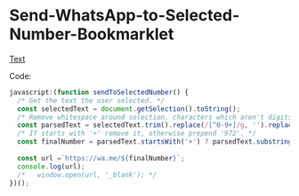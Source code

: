 # Send-WhatsApp-to-Selected-Number-Bookmarklet

[Text][4]

Code:
```JavaScript
javascript:(function sendToSelectedNumber() {
  /* Get the text the user selected. */
  const selectedText = document.getSelection().toString();
  /* Remove whitespace around selection, characters which aren't digits or '+', and leadding zero. */
  const parsedText = selectedText.trim().replace(/[^0-9+]/g, '').replace(/^0/,'');
  /* If starts with '+' remove it, otherwise prepend '972'. */
  const finalNumber = parsedText.startsWith('+') ? parsedText.substring(1) : `972${parsedText}`;
  
  const url =`https://wa.me/${finalNumber}`;
  console.log(url);
  /*   window.open(url, '_blank'); */
})();
```

 [1]: "javascript:(function%20sendToSelectedNumber()%20%7B%7D)()"
 [2]: http://example.com/test%281%29.html
 [4]: https://google.com/?q=aa(b)
